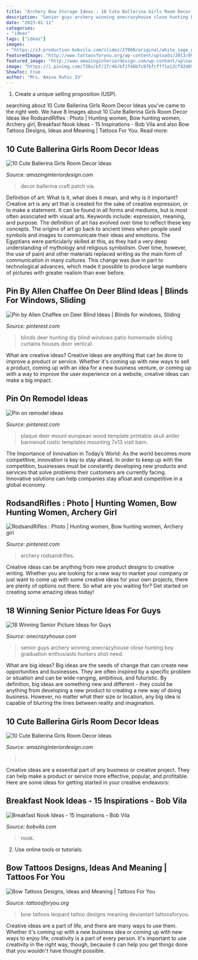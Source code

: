 ```yaml
---
title: "Archery Bow Storage Ideas : 10 Cute Ballerina Girls Room Decor Ideas"
description: "Senior guys archery winning onecrazyhouse close hunting boy graduation enthusiasts hunters shot need"
date: "2023-01-11"
categories:
- "ideas"
tags: ["ideas"]
images:
- "https://s3-production.bobvila.com/slides/27060/original/white_sage_green_breakfast_nook.jpg?1532362542"
featuredImage: "http://www.tattoosforyou.org/wp-content/uploads/2013/09/Bow-Tattoo-Pictures-768x1024.jpg"
featured_image: "http://www.amazinginteriordesign.com/wp-content/uploads/2017/09/Ballerina-Girls-Room-Decor-1.jpg"
image: "https://i.pinimg.com/736x/bf/1f/46/bf1f46b7c87bfcfff1e13cf92d69f900--archery-swords.jpg"
ShowToc: true
author: "Mrs. Amina Kuhic IV"
---
```



1. Create a unique selling proposition (USP).

	

		
searching about 10 Cute Ballerina Girls Room Decor Ideas you've came to the right web. We have 8 Images about 10 Cute Ballerina Girls Room Decor Ideas like RodsandRifles : Photo | Hunting women, Bow hunting women, Archery girl, Breakfast Nook Ideas - 15 Inspirations - Bob Vila and also Bow Tattoos Designs, Ideas and Meaning | Tattoos For You. Read more:
		
    
## 10 Cute Ballerina Girls Room Decor Ideas

<img loading=lazy src="http://www.amazinginteriordesign.com/wp-content/uploads/2017/09/Ballerina-Girls-Room-Decor-1.jpg" onerror="this.onerror=null;this.src='https://tse4.mm.bing.net/th?id=OIP.QNwKX6MwZO_wAaj9imVb-AHaNf&amp;pid=15.1';" alt="10 Cute Ballerina Girls Room Decor Ideas">

_Source: amazinginteriordesign.com_

>decor ballerina craft patch via. 

	

Definition of art: What is it, what does it mean, and why is it important?
Creative art is any art that is created for the sake of creative expression, or to make a statement. It can be found in all forms and mediums, but is most often associated with visual arts. Keywords include: expression, meaning, and purpose. The definition of art has evolved over time to reflect these key concepts.
The origins of art go back to ancient times when people used symbols and images to communicate their ideas and emotions. The Egyptians were particularly skilled at this, as they had a very deep understanding of mythology and religious symbolism. Over time, however, the use of paint and other materials replaced writing as the main form of communication in many cultures. This change was due in part to technological advances, which made it possible to produce large numbers of pictures with greater realism than ever before.

    
## Pin By Allen Chaffee On Deer Blind Ideas | Blinds For Windows, Sliding

<img loading=lazy src="https://i.pinimg.com/originals/2f/99/56/2f9956a15372cca6901dfac29ae585d2.jpg" onerror="this.onerror=null;this.src='https://tse2.mm.bing.net/th?id=OIP.8dXSOay9s7_7oC1pxorjPgHaJ4&amp;pid=15.1';" alt="Pin by Allen Chaffee on Deer Blind Ideas | Blinds for windows, Sliding">

_Source: pinterest.com_

>blinds deer hunting diy blind windows patio homemade sliding curtains houses door vertical. 

	

What are creative ideas?
Creative ideas are anything that can be done to improve a product or service. Whether it's coming up with new ways to sell a product, coming up with an idea for a new business venture, or coming up with a way to improve the user experience on a website, creative ideas can make a big impact.

    
## Pin On Remodel Ideas

<img loading=lazy src="https://i.pinimg.com/736x/07/c8/3a/07c83ac977bc6818b0b1d03e4753ce59.jpg" onerror="this.onerror=null;this.src='https://tse3.mm.bing.net/th?id=OIP.ZYChP1hBrbk0v2WRWx5gDQHaJ4&amp;pid=15.1';" alt="Pin on remodel ideas">

_Source: pinterest.com_

>plaque deer mount european wood template printable skull antler barnwood rustic templates mounting 7x13 visit barn. 

	

The Importance of Innovation in Today’s World:
As the world becomes more competitive, innovation is key to stay ahead. In order to keep up with the competition, businesses must be constantly developing new products and services that solve problems their customers are currently facing. Innovative solutions can help companies stay afloat and competitive in a global economy.

    
## RodsandRifles : Photo | Hunting Women, Bow Hunting Women, Archery Girl

<img loading=lazy src="https://i.pinimg.com/736x/bf/1f/46/bf1f46b7c87bfcfff1e13cf92d69f900--archery-swords.jpg" onerror="this.onerror=null;this.src='https://tse3.mm.bing.net/th?id=OIP.iFOtA8wc7geU3w5bK7vgfAHaLH&amp;pid=15.1';" alt="RodsandRifles : Photo | Hunting women, Bow hunting women, Archery girl">

_Source: pinterest.com_

>archery rodsandrifles. 

	

Creative ideas can be anything from new product designs to creative writing. Whether you are looking for a new way to market your company or just want to come up with some creative ideas for your own projects, there are plenty of options out there. So what are you waiting for? Get started on creating some amazing ideas today!

    
## 18 Winning Senior Picture Ideas For Guys

<img loading=lazy src="https://cdn.onecrazyhouse.com/wp-content/uploads/2016/08/archery-photo.jpg" onerror="this.onerror=null;this.src='https://tse1.mm.bing.net/th?id=OIP.uwqbKiBGw40wKOfoE7L_-gHaLG&amp;pid=15.1';" alt="18 Winning Senior Picture Ideas for Guys">

_Source: onecrazyhouse.com_

>senior guys archery winning onecrazyhouse close hunting boy graduation enthusiasts hunters shot need. 

	

What are big ideas?
Big ideas are the seeds of change that can create new opportunities and businesses. They are often inspired by a specific problem or situation and can be wide-ranging, ambitious, and futuristic. By definition, big ideas are something new and different - they could be anything from developing a new product to creating a new way of doing business. However, no matter what their size or location, any big idea is capable of blurring the lines between reality and imagination.

    
## 10 Cute Ballerina Girls Room Decor Ideas

<img loading=lazy src="http://www.amazinginteriordesign.com/wp-content/uploads/2017/09/Ballerina-Girls-Room-Decor-2.jpg" onerror="this.onerror=null;this.src='https://tse4.mm.bing.net/th?id=OIP.4ELwcCBjgR5_A4Jl1L19JwHaOO&amp;pid=15.1';" alt="10 Cute Ballerina Girls Room Decor Ideas">

_Source: amazinginteriordesign.com_

>. 

	

Creative ideas are a essential part of any business or creative project. They can help make a product or service more effective, popular, and profitable. Here are some ideas for getting started in your creative endeavors:

    
## Breakfast Nook Ideas - 15 Inspirations - Bob Vila

<img loading=lazy src="https://s3-production.bobvila.com/slides/27060/original/white_sage_green_breakfast_nook.jpg?1532362542" onerror="this.onerror=null;this.src='https://tse3.mm.bing.net/th?id=OIP.p-HQUF4jDo40JGaplh1-3gHaJ3&amp;pid=15.1';" alt="Breakfast Nook Ideas - 15 Inspirations - Bob Vila">

_Source: bobvila.com_

>nook. 

	

2. Use online tools or tutorials.

    
## Bow Tattoos Designs, Ideas And Meaning | Tattoos For You

<img loading=lazy src="http://www.tattoosforyou.org/wp-content/uploads/2013/09/Bow-Tattoo-Pictures-768x1024.jpg" onerror="this.onerror=null;this.src='https://tse1.mm.bing.net/th?id=OIP.kAUwpZ0LZuGsEAqukql4sQHaJ4&amp;pid=15.1';" alt="Bow Tattoos Designs, Ideas and Meaning | Tattoos For You">

_Source: tattoosforyou.org_

>bow tattoos leopard tattoo designs meaning deviantart tattoosforyou. 

	

Creative ideas are a part of life, and there are many ways to use them. Whether it's coming up with a new business idea or coming up with new ways to enjoy life, creativity is a part of every person. It's important to use creativity in the right way, though, because it can help you get things done that you wouldn't have thought possible.

